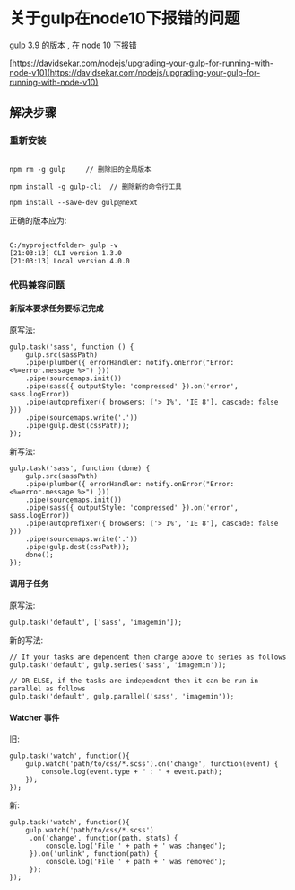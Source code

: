 # 关于gulp在node10下报错的问题

gulp 3.9 的版本 , 在 node 10 下报错


[https://davidsekar.com/nodejs/upgrading-your-gulp-for-running-with-node-v10](https://davidsekar.com/nodejs/upgrading-your-gulp-for-running-with-node-v10)

## 解决步骤

### 重新安装 

```

npm rm -g gulp     // 删除旧的全局版本

npm install -g gulp-cli  // 删除新的命令行工具

npm install --save-dev gulp@next

```

正确的版本应为:

```

C:/myprojectfolder> gulp -v
[21:03:13] CLI version 1.3.0
[21:03:13] Local version 4.0.0

```


### 代码兼容问题


#### 新版本要求任务要标记完成

原写法:

```
gulp.task('sass', function () {
    gulp.src(sassPath)
    .pipe(plumber({ errorHandler: notify.onError("Error: <%=error.message %>") }))
    .pipe(sourcemaps.init())
    .pipe(sass({ outputStyle: 'compressed' }).on('error', sass.logError))
    .pipe(autoprefixer({ browsers: ['> 1%', 'IE 8'], cascade: false }))
    .pipe(sourcemaps.write('.'))
    .pipe(gulp.dest(cssPath));
});
```

新写法:

```
gulp.task('sass', function (done) {
    gulp.src(sassPath)
    .pipe(plumber({ errorHandler: notify.onError("Error: <%=error.message %>") }))
    .pipe(sourcemaps.init())
    .pipe(sass({ outputStyle: 'compressed' }).on('error', sass.logError))
    .pipe(autoprefixer({ browsers: ['> 1%', 'IE 8'], cascade: false }))
    .pipe(sourcemaps.write('.'))
    .pipe(gulp.dest(cssPath));
    done();
});
```

#### 调用子任务

原写法:

```
gulp.task('default', ['sass', 'imagemin']);

```

新的写法:

```
// If your tasks are dependent then change above to series as follows
gulp.task('default', gulp.series('sass', 'imagemin'));

// OR ELSE, if the tasks are independent then it can be run in parallel as follows
gulp.task('default', gulp.parallel('sass', 'imagemin'));

```

#### Watcher 事件

旧:

```
gulp.task('watch', function(){
    gulp.watch('path/to/css/*.scss').on('change', function(event) {
        console.log(event.type + " : " + event.path);
    });
});
```

新:

```
gulp.task('watch', function(){
    gulp.watch('path/to/css/*.scss')
     .on('change', function(path, stats) {
         console.log('File ' + path + ' was changed');
     }).on('unlink', function(path) {
         console.log('File ' + path + ' was removed');
     });
});
```